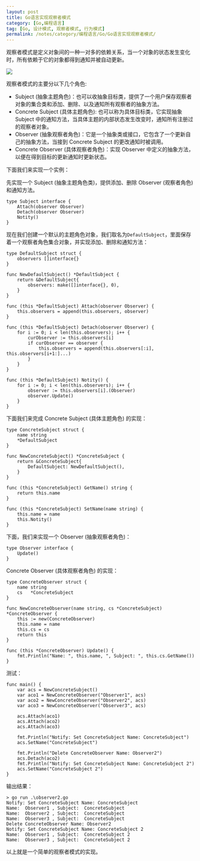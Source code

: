 ```yaml
---
layout: post
title: Go语言实现观察者模式
category: [Go,编程语言]
tag: [Go, 设计模式, 观察者模式, 行为模式]
permalink: /notes/category/编程语言/Go/Go语言实现观察者模式/
---
```

观察者模式是定义对象间的一种一对多的依赖关系，当一个对象的状态发生变化时，所有依赖于它的对象都得到通知并被自动更新。

![](....)

观察者模式的主要分以下几个角色:
- Subject (抽象主题角色)：也可以收抽象目标类，提供了一个用户保存观察者对象的集合类和添加、删除、以及通知所有观察者的抽象方法。
- Concrete Subject (具体主题角色): 也可以称为具体目标类，它实现抽象 Subject 中的通知方法，当具体主题的内部状态发生改变时，通知所有注册过的观察者对象。
- Observer (抽象观察者角色)：它是一个抽象类或接口，它包含了一个更新自己的抽象方法，当接到 Concrete Subject 的更改通知时被调用。
- Concrete Observer (具体观察者角色)：实现 Observer 中定义的抽象方法，以便在得到目标的更新通知时更新状态。

下面我们来实现一个实例：

先实现一个 Subject (抽象主题角色类)，提供添加、删除 Observer (观察者角色) 和通知方法。
```
type Subject interface {
	Attach(observer Observer)
	Detach(observer Observer)
	Notity()
}
```
现在我们创建一个默认的主题角色对象，我们取名为`DefaultSubject`，里面保存着一个观察者角色集合对象，并实现添加、删除和通知方法：
```
type DefaultSubject struct {
	observers []interface{}
}

func NewDefaultSubject() *DefaultSubject {
	return &DefaultSubject{
		observers: make([]interface{}, 0),
	}
}

func (this *DefaultSubject) Attach(observer Observer) {
	this.observers = append(this.observers, observer)
}

func (this *DefaultSubject) Detach(observer Observer) {
	for i := 0; i < len(this.observers); i++ {
		curObserver := this.observers[i]
		if curObserver == observer {
			this.observers = append(this.observers[:i], this.observers[i+1:]...)
		}
	}
}

func (this *DefaultSubject) Notity() {
	for i := 0; i < len(this.observers); i++ {
		observer := this.observers[i].(Observer)
		observer.Update()
	}
}
```
下面我们来完成 Concrete Subject (具体主题角色) 的实现：
```
type ConcreteSubject struct {
	name string
	*DefaultSubject
}

func NewConcreteSubject() *ConcreteSubject {
	return &ConcreteSubject{
		DefaultSubject: NewDefaultSubject(),
	}
}

func (this *ConcreteSubject) GetName() string {
	return this.name
}

func (this *ConcreteSubject) SetName(name string) {
	this.name = name
	this.Notity()
}
```

下面，我们来实现一个 Observer (抽象观察者角色)：
```
type Observer interface {
	Update()
}
```
Concrete Observer (具体观察者角色) 的实现：
```
type ConcreteObserver struct {
	name string
	cs   *ConcreteSubject
}

func NewConcreteObserver(name string, cs *ConcreteSubject) *ConcreteObserver {
	this := new(ConcreteObserver)
	this.name = name
	this.cs = cs
	return this
}

func (this *ConcreteObserver) Update() {
	fmt.Println("Name: ", this.name, ", Subject: ", this.cs.GetName())
}
```
测试：
```
func main() {
	var acs = NewConcreteSubject()
	var aco1 = NewConcreteObserver("Observer1", acs)
	var aco2 = NewConcreteObserver("Observer2", acs)
	var aco3 = NewConcreteObserver("Observer3", acs)

	acs.Attach(aco1)
	acs.Attach(aco2)
	acs.Attach(aco3)

	fmt.Println("Notify: Set ConcreteSubject Name: ConcreteSubject")
	acs.SetName("ConcreteSubject")

	fmt.Println("Delete ConcreteObserver Name: Observer2")
	acs.Detach(aco2)
	fmt.Println("Notify: Set ConcreteSubject Name: ConcreteSubject 2")
	acs.SetName("ConcreteSubject 2")
}
```
输出结果：
```
> go run .\observer2.go
Notify: Set ConcreteSubject Name: ConcreteSubject
Name:  Observer1 , Subject:  ConcreteSubject
Name:  Observer2 , Subject:  ConcreteSubject
Name:  Observer3 , Subject:  ConcreteSubject
Delete ConcreteObserver Name: Observer2
Notify: Set ConcreteSubject Name: ConcreteSubject 2
Name:  Observer1 , Subject:  ConcreteSubject 2
Name:  Observer3 , Subject:  ConcreteSubject 2
```
以上就是一个简单的观察者模式的实现。